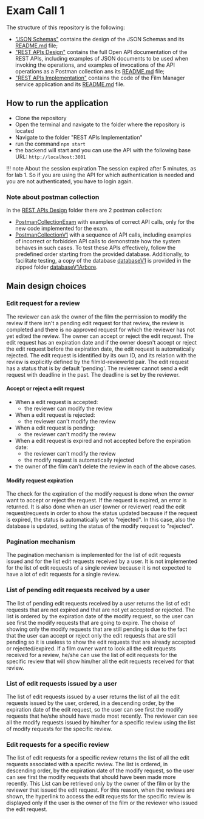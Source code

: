 # Exam Call 1

The structure of this repository is the following:
  - ["JSON Schemas"](/JSON%20Schemas/) contains the design of the JSON Schemas and its [README.md](/JSON%20Schemas/README.md) file;
  - ["REST APIs Design"](/REST%20APIs%20Design/) contains the full Open API documentation of the REST APIs, including examples of JSON documents to be used when invoking the operations, and examples of invocations of the API operations as a Postman collection ans its [README.md](/REST%20APIs%20Design/README.md) file;
  - ["REST APIs Implementation"](/REST%20APIs%20Implementation/) contains the code of the Film Manager service application and its [README.md](/REST%20APIs%20Implementation/README.md) file.

## How to run the application
 - Clone the repository
 - Open the terminal and navigate to the folder where the repository is located
 - Navigate to the folder "REST APIs Implementation"
 - run the command `npm start`
 - the backend will start and you can use the API with the following base URL: `http://localhost:3001`

!!! note About the session expiration
    The session expired after 5 minutes, as for lab 1. So if you are using the API for which authentication is needed and you are not authenticated, you have to login again.


### Note about postman collection
In the [REST APIs Design](./REST%20APIs%20Design/) folder there are 2 postman collection:
- [PostmanCollectionExam](./REST%20APIs%20Design/PostmanCollectionExam.json) with examples of correct API calls, only for the new code implemented for the exam.
- [PostmanCollectionV1](./REST%20APIs%20Design/PostmanCollectionV1.json) with a sequence of API calls, including examples of incorrect or forbidden API calls to demonstrate how the system behaves in such cases. To test these APIs effectively, follow the predefined order starting from the provided database. Additionally, to facilitate testing, a copy of the database [databaseV1](./REST%20APIs%20Implementation/database/databaseV1.db) is provided in the zipped folder [databaseV1Arbore](./REST%20APIs%20Implementation/database/databaseV1Arbore.zip).



## Main design choices

### Edit request for a review
The reviewer can ask the owner of the film the permission to modify the review if there isn't a pending edit request for that review, the review is completed and there is no approved request for which the reviewer has not yet edited the review. 
The owner can accept or reject the edit request. The edit request has an expiration date and if the owner doesn't accept or reject the edit request before the expiration date, the edit request is automatically rejected. 
The edit request is identified by its own ID, and its relation with the review is explicitly defined by the filmId-reviewerId pair. The edit request has a status that is by default 'pending'.
The reviewer cannot send a edit request with deadline in the past. The deadline is set by the reviewer.

#### Accept or reject a edit request
- When a edit request is accepted:
  - the reviewer can modify the review
- When a edit request is rejected:
  - the reviewer can't modify the review
- When a edit request is pending:
  - the reviewer can't modify the review
- When a edit request is expired and not accepted before the expiration date:
  - the reviewer can't modify the review
  - the modify request is automatically rejected
- the owner of the film can't delete the review in each of the above cases.


#### Modify request expiration
The check for the expiration of the modify request is done when the owner want to accept or reject the request. If the request is expired, an error is returned. It is also done when an user (owner or reviewer) read the edit request/requests in order to show the status updated because if the request is expired, the status is automatically set to "rejected". In this case, also the database is updated, setting the status of the modify request to "rejected".

### Pagination mechanism
The pagination mechanism is implemented for the list of edit requests issued and for the list edit requests received by a user. It is not implemented for the list of edit requests of a single review because it is not expected to have a lot of edit requests for a single review.

### List of pending edit requests received by a user
The list of pending edit requests received by a user returns the list of edit requests that are not expired and that are not yet accepted or rejected. The list is ordered by the expiration date of the modify request, so the user can see first the modify requests that are going to expire.
The choise of showing only the modify requests that are still pending is due to the fact that the user can accept or reject only the edit requests that are still pending so it is useless to show the edit requests that are already accepted or rejected/expired. 
If a film owner want to look all the edit requests received for a review, he/she can use the list of edit requests for the specific review that will show him/her all the edit requests received for that review. 


### List of edit requests issued by a user
The list of edit requests issued by a user returns the list of all the edit requests issued by the user, ordered, in a descending order, by the expiration date of the edit request, so the user can see first the modify requests that he/she should have made most recently. 
The reviewer can see all the modify requests issued by him/her for a specific review using the list of modify requests for the specific review. 


### Edit requests for a specific review
The list of edit requests for a specific review returns the list of all the edit requests associated with a specific review.  The list is ordered, in descending order, by the expiration date of the modify request, so the user can see first the modify requests that should have been made more recently. 
This List can be retrieved only by the owner of the film or by the reviewer that issued the edit request. For this reason, when the reviews are shown, the hyperlink to access the edit requests for the specific review is displayed only if the user is the owner of the film or the reviewer who issued the edit request.

